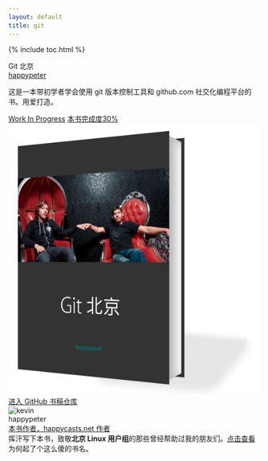 ```yaml
---
layout: default
title: git
---
```

{% include toc.html %}

<section class='book'>
  <div class='wrapper-inside clearfix'>
    <div class='top-large'>
      <div class='book-title'>
        Git 北京
      </div>
      <div class='book-author'>
        <a href="https://github.com/happypeter">happypeter</a>
      </div>
      <p class='book-description'>
        这是一本带初学者学会使用 git 版本控制工具和 github.com 社交化编程平台的书。用爱打造。
      </p>
      <a href="http://happypeter.github.io/gitbeijing#read" class="read-btn">Work In Progress</a>
      <a href="https://selfstore.io/products/266" class="read-btn">本书完成度30%</a>
    </div>
    <img alt="git" class="book-image" src="images/cover_3d.jpg"/>
  </div>
</section>
<div class="divider">
  <a href="https://github.com/happypeter/gitbeijing">进入 GitHub 书稿仓库</a>
</div>
<div class="reviewers">
  <div class="name-card">
    <img src="https://avatars1.githubusercontent.com/u/72467?v=3&s=460" alt="kevin">
    <div class="text">
      <div class="name">
       happypeter
      </div>
      <div class="job-title"><a href="http://www.happycasts.net/">本书作者，happycasts.net 作者</a></div>
      挥汗写下本书，致敬<b>北京 Linux 用户组</b>的那些曾经帮助过我的朋友们。<a href="histroy.html">点击查看</a>为何起了个这么傻的书名。
    </div>
  </div>
</div>
